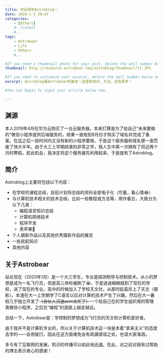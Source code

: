 ```yaml
---
title: 欢迎来到Astroblog！
date: 2020-1-3 20:47
categories: 
	- [Others]
	#- [cate2]
	#...
tags: 
	- Astrobear
	- Life
	- Others
	#...

#If you need a thumbnail photo for your post, delete the well number below and finish the directory.
thumbnail: http://resource.astrobear.top/astroblog/thumbnail/t1.JPG

#If you need to customize your excerpt, delete the well number below and input something. You can also input <!-- more --> in your article to divide the excerpt and other contents.
excerpt: Astroblog是Astrobear的基地！这里有知识，方法，还有更多！

#You can begin to input your article below now.

---
```


## 渊源

本人2019年4月在华为云购买了一台云服务器。本来打算是为了给自己“未来要做的“微信小程序提供后端服务的，结果一直拖到8月份才购买了域名并完成了备案。在这之后一段时间内又没有新的小程序要做，于是这个服务器和域名便一直荒废了快大半年。由于大三上学期结束的非常之早，我人生中第一次拥有了将近两个月的寒假。趁此机会，我决定将这个服务器先利用起来，于是就有了Astroblog。

## 简介

Astroblog上主要将包括以下内容：

- 在学校的课程总结，目前计划将总结的资料全部电子化（尽量，看心情😂）
- 与计算机技术相关的技术总结，比如一些教程或方法等，用作备忘，大致分为以下几类：
  - 编程语言知识总结
  - 计算机网络技术
  - 程序开发
  - 黑苹果
- 个人摄影作品以及其他优秀摄影作品的展览
- 一些民航知识
- 其他内容

## 关于Astrobear

站长现在（2020年1月）是一个大三学生，专业是探测制导与控制技术。从小的梦想是成为一名飞行员，但是高三体检被刷了😭。于是迷迷糊糊就到了现在的学校，进了现在的专业。高中的时候加入了学校天文社，从那时起喜欢上了天文（摄影）。本渣在大一上学期学了C语言以后对计算机技术产生了兴趣，然后在大一暑假几乎独立开发了~~（合伙人沉迷acm太忙了）~~一个给自己在的学生组织用的管理类微信小程序，之后在“编程”的道路上越走越远。

总结一下，Astrobear是：学控制的梦想成为飞行员的天文和计算机爱好者。

由于我并不是计算机专业的，所以关于计算机技术这一块是本着“拿来主义”的态度去学的——会用就行。因此在这方面难免会有疏漏错误之处，也请大家海涵。

多亏有了互联网的发展，知识的传播可以如此地迅速。在此，对之前对我有过帮助的博主表示衷心的感谢！